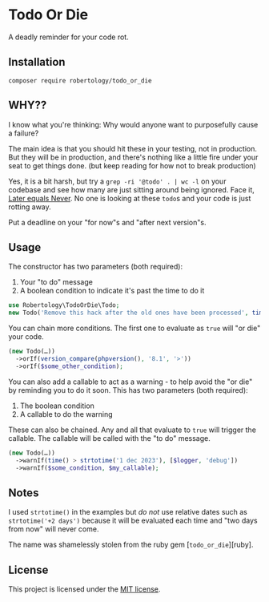 # Todo Or Die

A deadly reminder for your code rot.


## Installation

`composer require robertology/todo_or_die`


## WHY??

I know what you're thinking: Why would anyone want to purposefully cause a failure?

The main idea is that you should hit these in your testing, not in production. But they will be in production, and there's nothing like a little fire under your seat to get things done. (but keep reading for how not to break production)

Yes, it is a bit harsh, but try a `grep -ri '@todo' . | wc -l` on your codebase and see how many are just sitting around being ignored. Face it, [Later equals Never](http://on-agile.blogspot.com/2007/04/why-you-wont-fix-it-later.html). No one is looking at these `todo`s and your code is just rotting away.

Put a deadline on your "for now"s and "after next version"s.


## Usage

The constructor has two parameters (both required):
1. Your "to do" message
2. A boolean condition to indicate it's past the time to do it
```php
use Robertology\TodoOrDie\Todo;
new Todo('Remove this hack after the old ones have been processed', time() > strtotime('1 jan 2024'));
```

You can chain more conditions. The first one to evaluate as `true` will "or die" your code.
```php
(new Todo(…))
  ->orIf(version_compare(phpversion(), '8.1', '>'))
  ->orIf($some_other_condition);
```

You can also add a callable to act as a warning - to help avoid the "or die" by reminding you to do it soon. This has two parameters (both required):
1. The boolean condition
2. A callable to do the warning

These can also be chained. Any and all that evaluate to `true` will trigger the callable.
The callable will be called with the "to do" message.
```php
(new Todo(…))
  ->warnIf(time() > strtotime('1 dec 2023'), [$logger, 'debug'])
  ->warnIf($some_condition, $my_callable);
```


## Notes

I used `strtotime()` in the examples but *do not* use relative dates such as `strtotime('+2 days')` because it will be evaluated each time and "two days from now" will never come.

The name was shamelessly stolen from the ruby gem [`todo_or_die`][ruby].


## License

This project is licensed under the [MIT license](LICENSE).

